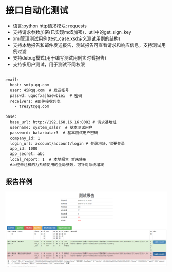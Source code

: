 # 接口自动化测试
* 语言:python http请求模块: requests
* 支持请求参数加密(已实现md5加密)，util中的get_sign_key
* xml管理测试用例(test_case.xsd定义测试用例的结构)
* 支持本地报告和邮件发送报告，测试报告可查看请求和响应信息，支持测试用例过滤
* 支持debug模式(用于编写测试用例实时看报告)
* 支持多用户测试，用于测试不同权限

<pre><code>
email:
  host: smtp.qq.com 
  user: 45@qq.com  # 发送帐号
  passwd: uqucfxajhaewbiei  # 密码
  receivers: #邮件接收列表
    - tresyt@qq.com

base:
  base_url: http://192.168.16.16:8082 # 请求基地址
  username: system_saler  # 基本测试用户
  password: batarbatar3  # 基本测试用户密码
  company_id: 1
  login_url: account/account/login # 登录地址，需要登录
  app_id: 1000  
  app_secret: abc
  local_report: 1  # 本地报告 暂未使用
  #上述未注释的为系统使用的全局参数，可针对系统增减
</code></pre>

## 报告样例
![](report.png)